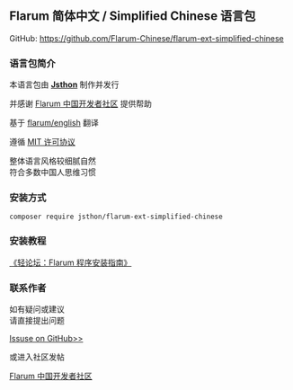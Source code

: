 ## Flarum 简体中文 / Simplified Chinese 语言包

GitHub: https://github.com/Flarum-Chinese/flarum-ext-simplified-chinese

### 语言包简介

本语言包由 **[Jsthon](https://jsthon.com/)** 制作并发行

并感谢 [Flarum 中国开发者社区](http://flarum.org.cn) 提供帮助

基于 [flarum/english](https://github.com/flarum/flarum-ext-english) 翻译

遵循 [MIT 许可协议](http://opensource.org/licenses/mit-license.php)

整体语言风格较细腻自然  
符合多数中国人思维习惯


### 安装方式

    composer require jsthon/flarum-ext-simplified-chinese


### 安装教程

[《轻论坛：Flarum 程序安装指南》](https://jsthon.com/flarum-installation-guide/)

### 联系作者
如有疑问或建议  
请直接提出问题  

[Issuse on GitHub>>](https://github.com/Flarum-Chinese/flarum-ext-simplified-chinese/issues)  

或进入社区发帖

[Flarum 中国开发者社区](http://discuss.flarum.org.cn)
